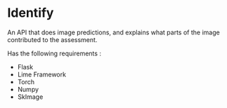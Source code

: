 # Identify

An API that does image predictions, and explains what parts of the image contributed to the assessment.

Has the following requirements :
- Flask
- Lime Framework
- Torch
- Numpy
- SkImage
